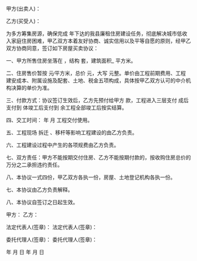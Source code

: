 
 


甲方(出卖人)：


乙方(买受人)：


为多方筹集房源，确保完成 年下达的我县廉租住房建设任务，彻底解决城市低收入家庭住房困难，甲乙双方本着友好协商、诚实信用以及平等自愿的原则，经甲乙双方协商同意，签订如下房屋买卖协议：


一、甲方所售住房坐落在 ，结构 套，建筑面积_ 平方米。


二、住房售价暂按 元∕平方米，总价 元，大写     元整。单价由工程前期费用、工程建安成本、附属设施及配套、土地、税金五项构成，具体按甲乙双方认可的中介机构决算的单价为准。


三、付款方式：协议签订生效后，乙方先预付给甲方 款，工程进入三层支付 成后支付到 体竣工后支付到 余工程全部竣工后按实结算。


四、交工时间： 年 月 工程交付使用。


五、工程现场
拆迁
、移杆等影响工程建设的由乙方负责。


六、工程建设过程中产生的各项规费由乙方负责。


七、双方责任：甲方不能按期交付住房、乙方不能按期付款的，按收购住房总价的万分之二承担违约责任。


八、本协议一式四份，甲乙双方各执一份，房屋、土地登记机构各执一份。


七、本协议由乙方负责解释。


八、本协议自签订之日起生效。


甲方： 乙方：


法定代表人(签章)： 法定代表人(签章)：


委托代理人(签章)： 委托代理人(签章)：


年 月 日 年 月 日
 


 

 
 
 
 
 
  


  
 

  


  


  
 
 
 
 


